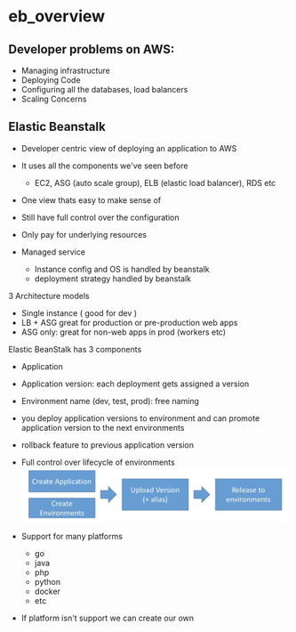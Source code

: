 # eb_overview

## Developer problems on AWS:
* Managing infrastructure
* Deploying Code
* Configuring all the databases, load balancers
* Scaling Concerns

## Elastic Beanstalk
* Developer centric view of deploying an application to AWS
* It uses all the components we've seen before
  * EC2, ASG (auto scale group), ELB (elastic load balancer), RDS etc
* One view thats easy to make sense of
* Still have full control over the configuration
* Only pay for underlying resources

* Managed service
  *  Instance config and OS is handled by beanstalk
  *  deployment strategy handled by beanstalk

3 Architecture models
* Single instance ( good for dev )
* LB + ASG great for production or pre-production web apps
* ASG only: great for non-web apps in prod (workers etc)

Elastic BeanStalk has 3 components
* Application
* Application version: each deployment gets assigned a version
* Environment name (dev, test, prod): free naming

* you deploy application versions to environment and can promote application version to the next environments
* rollback feature to previous application version
* Full control over lifecycle of environments
![lifecycle-ebs](lifecycle-ebs.png)

* Support for many platforms
  * go
  * java
  * php
  * python
  * docker
  * etc
* If platform isn't support we can create our own


